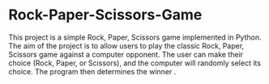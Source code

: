 # Rock-Paper-Scissors-Game
This project is a simple Rock, Paper, Scissors game implemented in Python. The aim of the project is to allow users to play the classic Rock, Paper, Scissors game against a computer opponent. The user can make their choice (Rock, Paper, or Scissors), and the computer will randomly select its choice. The program then determines the winner .
